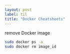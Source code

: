 ```yaml
---
layout: post
label: til
title: "Docker Cheatsheets"
---
```


remove Docker image 
```bash
sudo docker ps -a
sudo docker rm image_id
```

